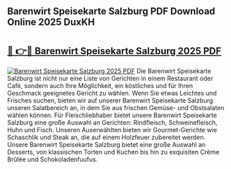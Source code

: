 ## Barenwirt Speisekarte Salzburg PDF Download Online 2025 DuxKH

# <h2><a href="http://gcd4px.nevu.top/?p=Barenwirt+Speisekarte+Salzburg">🔗 👉🔴 Barenwirt Speisekarte Salzburg 2025 PDF</a></h2>

[![Barenwirt Speisekarte Salzburg 2025 PDF](https://i.imgur.com/dBaPXMq.png)](http://gcd4px.nevu.top/?p=Barenwirt+Speisekarte+Salzburg)
Die Barenwirt Speisekarte Salzburg ist nicht nur eine Liste von Gerichten in einem Restaurant oder Café, sondern auch Ihre Möglichkeit, ein köstliches und für Ihren Geschmack geeignetes Gericht zu wählen. Wenn Sie etwas Leichtes und Frisches suchen, bieten wir auf unserer Barenwirt Speisekarte Salzburg unseren Salatbereich an, in dem Sie aus frischen Gemüse- und Obstsalaten wählen können. Für Fleischliebhaber bietet unsere Barenwirt Speisekarte Salzburg eine große Auswahl an Gerichten: Rindfleisch, Schweinefleisch, Huhn und Fisch. Unseren Auserwählten bieten wir Gourmet-Gerichte wie Schaschlik und Steak an, die auf einem Holzfeuer zubereitet werden. Unsere Barenwirt Speisekarte Salzburg bietet eine große Auswahl an Desserts, von klassischen Torten und Kuchen bis hin zu exquisiten Crème Brûlée und Schokoladenfuufus.
